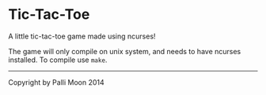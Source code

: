 Tic-Tac-Toe
===========

A little tic-tac-toe game made using ncurses!

The game will only compile on unix system, and needs to have ncurses installed. To compile use `make`.

----------------------------

Copyright by Palli Moon 2014
